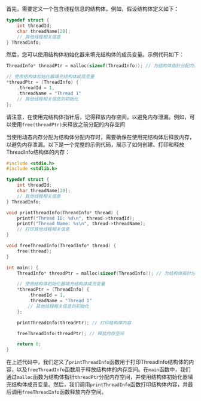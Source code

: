首先，需要定义一个包含线程信息的结构体。例如，假设结构体定义如下：

```c
typedef struct {
    int threadId;
    char threadName[20];
    // 其他线程相关信息
} ThreadInfo;
```

然后，您可以使用结构体初始化器来填充结构体的成员变量。示例代码如下：

```c
ThreadInfo* threadPtr = malloc(sizeof(ThreadInfo)); // 为结构体指针分配内存空间

// 使用结构体初始化器填充结构体成员变量
*threadPtr = (ThreadInfo) {
    .threadId = 1,
    .threadName = "Thread 1"
    // 其他线程相关信息的初始化
};
```

请注意，在使用完结构体指针后，记得释放内存空间，以避免内存泄漏。例如，可以使用`free(threadPtr)`来释放之前分配的内存空间


当使用动态内存分配为结构体分配内存时，需要确保在使用完结构体后释放内存，以避免内存泄漏。以下是一个完整的示例代码，展示了如何创建、打印和释放ThreadInfo结构体的内存：

```c
#include <stdio.h>
#include <stdlib.h>

typedef struct {
    int threadId;
    char threadName[20];
    // 其他线程相关信息
} ThreadInfo;

void printThreadInfo(ThreadInfo* thread) {
    printf("Thread ID: %d\n", thread->threadId);
    printf("Thread Name: %s\n", thread->threadName);
    // 打印其他线程相关信息
}

void freeThreadInfo(ThreadInfo* thread) {
    free(thread);
}

int main() {
    ThreadInfo* threadPtr = malloc(sizeof(ThreadInfo)); // 为结构体指针分配内存空间

    // 使用结构体初始化器填充结构体成员变量
    *threadPtr = (ThreadInfo) {
        .threadId = 1,
        .threadName = "Thread 1"
        // 其他线程相关信息的初始化
    };

    printThreadInfo(threadPtr); // 打印结构体内容

    freeThreadInfo(threadPtr); // 释放内存空间

    return 0;
}
```

在上述代码中，我们定义了`printThreadInfo`函数用于打印ThreadInfo结构体的内容，以及`freeThreadInfo`函数用于释放结构体的内存空间。在`main`函数中，我们通过`malloc`函数为结构体指针`threadPtr`分配内存空间，并使用结构体初始化器填充结构体成员变量。然后，我们调用`printThreadInfo`函数打印结构体内容，并最后调用`freeThreadInfo`函数释放内存空间。
